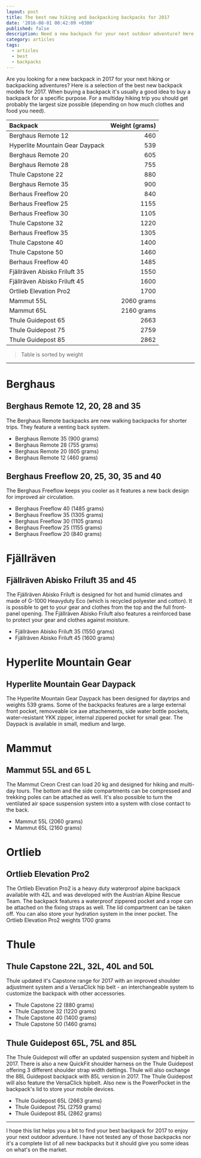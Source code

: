 ```yaml
---
layout: post
title: The best new hiking and backpacking backpacks for 2017
date: '2016-08-01 00:42:09 +0300'
published: false
description: Need a new backpack for your next outdoor adventure? Here are a selection of the latest models for 2017.
category: articles
tags:
  - articles
  - best
  - backpacks
---
```


Are you looking for a new backpack in 2017 for your next hiking or backpacking adventures? Here is a selection of the best new backpack models for 2017. When buying a backpack it's usually a good idea to buy a backpack for a specific purpose. For a multiday hiking trip you should get probably the largest size possible (depending on how much clothes and food you need).

|Backpack|Weight (grams)|
|:---|---:|
| Berghaus Remote 12 | 460 |
| Hyperlite Mountain Gear Daypack| 539 |
| Berghaus Remote 20 | 605 |
| Berghaus Remote 28 | 755 |
| Thule Capstone 22 | 880 |
| Berghaus Remote 35 | 900 |
| Berhaus Freeflow 20| 840 |
| Berhaus Freeflow 25| 1155 |
| Berhaus Freeflow 30| 1105 |
| Thule Capstone 32| 1220 |
| Berhaus Freeflow 35| 1305 |
| Thule Capstone 40 | 1400 |
| Thule Capstone 50 | 1460 |
| Berhaus Freeflow 40| 1485|
| Fjällräven Abisko Friluft 35 | 1550 |
| Fjällräven Abisko Friluft 45 | 1600 |
| Ortlieb Elevation Pro2 | 1700 |
| Mammut 55L |  2060 grams |
| Mammut 65L | 2160 grams |
| Thule Guidepost 65 | 2663 |
| Thule Guidepost 75 | 2759 |
| Thule Guidepost 85| 2862 |


> Table is sorted by weight

---

# Berghaus

## Berghaus Remote 12, 20, 28 and 35
The Berghaus Remote backpacks are new walking backpacks for shorter trips. They feature a venting back system.

* Berghaus Remote 35 (900 grams)
* Berghaus Remote 28 (755 grams)
* Berghaus Remote 20 (605 grams)
* Berghaus Remote 12 (460 grams) 

## Berghaus Freeflow 20, 25, 30, 35 and 40
The Berghaus Freeflow keeps you cooler as it features a new back design for improved air circulation.

* Berghaus Freeflow 40 (1485 grams)
* Berghaus Freeflow 35 (1305 grams)
* Berghaus Freeflow 30 (1105 grams)
* Berghaus Freeflow 25 (1155 grams) 
* Berghaus Freeflow 20 (840 grams)

# Fjällräven

## Fjällräven Abisko Friluft 35 and 45
The Fjällräven Abisko Friluft is designed for hot and humid climates and made of G-1000 Heavyduty Eco (which is recycled polyester and cotton). It is possible to get to your gear and clothes from the top and the full front-panel opening. The Fjällräven Abisko Friluft also features a reinforced base to protect your gear and clothes against moisture.

* Fjällräven Abisko Friluft 35 (1550 grams)
* Fjällräven Abisko Friluft 45 (1600 grams)

# Hyperlite Mountain Gear

## Hyperlite Mountain Gear Daypack 
The Hyperlite Mountain Gear Daypack has been designed for daytrips and weights 539 grams. Some of the backpacks features are a large external front pocket, removeable ice axe attachements, side water bottle pockets, water-resistant YKK zipper, internal zippered pocket for small gear. The Daypack is available in small, medium and large.

# Mammut

## Mammut 55L and 65 L
The Mammut Creon Crest can load 20 kg and designed for hiking and multi-day tours. The bottom and the side compartments can be compressed and trekking poles can be attached as well. It's also possible to turn the ventilated air space suspension system into a system with close contact to the back.

* Mammut 55L (2060 grams) 
* Mammut 65L (2160 grams)


# Ortlieb

## Ortlieb Elevation Pro2
The Ortlieb Elevation Pro2 is a heavy duty waterproof alpine backpack available with 42L and was developed with the Austrian Alpine Rescue Team. The backpack features a waterproof zippered pocket and a rope can be attached on the fixing straps as well. The lid compartment can be taken off. You can also store your hydration system in the inner pocket. The Ortlieb Elevation Pro2 weights 1700 grams

# Thule

## Thule Capstone 22L, 32L, 40L and 50L 
Thule updated it's Capstone range for 2017 with an improved shoulder adjustment system and a VersaClick hip belt - an interchangeable system to customize the backpack with other accessories.

* Thule Capstone 22 (880 grams)
* Thule Capstone 32 (1220 grams)
* Thule Capstone 40 (1400 grams)
* Thule Capstone 50 (1460 grams) 

## Thule Guidepost 65L, 75L and 85L
The Thule Guidepost will offer an updated suspension system and hipbelt in 2017. There is also a new QuickFit shoulder harness on the Thule Guidepost offering 3 different shoulder strap width dettings. Thule will also oxchange the 88L Guidepost backpack with 85L version in 2017. The Thule Guidepost will also feature the VersaClick hipbelt. Also new is the PowerPocket in the backpack's lid to store your mobile devices.

* Thule Guidepost 65L (2663 grams)
* Thule Guidepost 75L (2759 grams)
* Thule Guidepost 85L (2862 grams)

---

I hope this list helps you a bit to find your best backpack for 2017 to enjoy your next outdoor adventure. I have not tested any of those backpacks nor it's a complete list of all new backpacks but it should give you some ideas on what's on the market.
